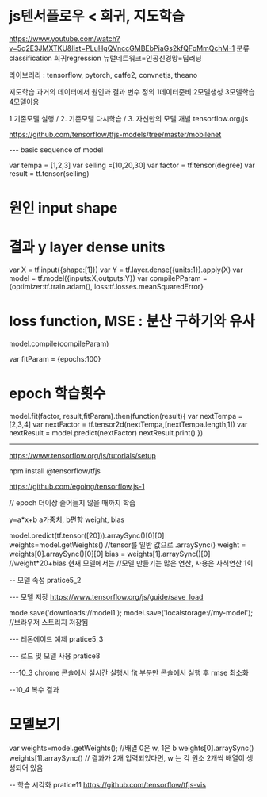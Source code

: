 # js텐서플로우 < 회귀, 지도학습
 https://www.youtube.com/watch?v=5q2E3JMXTKU&list=PLuHgQVnccGMBEbPiaGs2kfQFpMmQchM-1
분류classification 회귀regression
뉴럴네트워크=인공신경망=딥러닝

라이브러리 : tensorflow, pytorch, caffe2, convnetjs, theano

지도학습 과거의 데이터에서 원인과 결과 변수 정의
1데이터준비 2모델생성 3모델학습 4모델이용

1.기존모델 실행 / 2. 기존모델 다시학습 / 3. 자신만의 모델 개발
tensorflow.org/js

https://github.com/tensorflow/tfjs-models/tree/master/mobilenet

--- basic sequence of model

var tempa = [1,2,3]
var selling =[10,20,30]
var factor = tf.tensor(degree)
var result = tf.tensor(selling)

# 원인 input shape
# 결과 y layer dense units
var X = tf.input({shape:[1]})
var Y = tf.layer.dense({units:1}).apply(X)
var model = tf.model({inputs:X,outputs:Y})
var compilePParam = {optimizer:tf.train.adam(), loss:tf.losses.meanSquaredError}
# loss function, MSE : 분산 구하기와 유사
model.compile(compileParam)

var fitParam = {epochs:100}
# epoch 학습횟수
model.fit(factor, result,fitParam).then(function(result){
    var nextTempa = [2,3,4]
    var nextFactor = tf.tensor2d(nextTempa,[nextTempa.length,1])
    var nextResult = model.predict(nextFactor)
    nextResult.print()
})

---
https://www.tensorflow.org/js/tutorials/setup

npm install @tensorflow/tfjs

https://github.com/egoing/tensorflow.js-1

// epoch 더이상 줄어들지 않을 때까지 학습

y=a*x+b
a가중치, b편향
weight, bias

model.predict(tf.tensor([20])).arraySync()[0][0]
weights=model.getWeights()
//tensor를 일반 값으로 .arraySync()
weight = weights[0].arraySync()[0][0]
bias = weights[1].arraySync()[0]
//weight*20+bias 현재 모델에서는
//모델 만들기는 많은 연산, 사용은 사칙연산 1회

-- 모델 속성
pratice5_2

--- 모델 저장
https://www.tensorflow.org/js/guide/save_load

mode.save('downloads://model1');
model.save('localstorage://my-model'); //브라우저 스토리지 저장됨

--- 레몬에이드 예제
pratice5_3

--- 로드 및 모델 사용
pratice8

---10_3
chrome 콘솔에서 실시간 실행시
fit 부분만 콘솔에서 실행 후 rmse 최소화

--10_4 복수 결과
# 모델보기
var weights=model.getWeights();
//배열 0은 w, 1은 b
weights[0].arraySync()
weights[1].arraySync()
// 결과가 2개 입력되었다면, w 는 각 원소 2개씩 배열이 생성되어 있음

-- 학습 시각화
pratice11
https://github.com/tensorflow/tfjs-vis